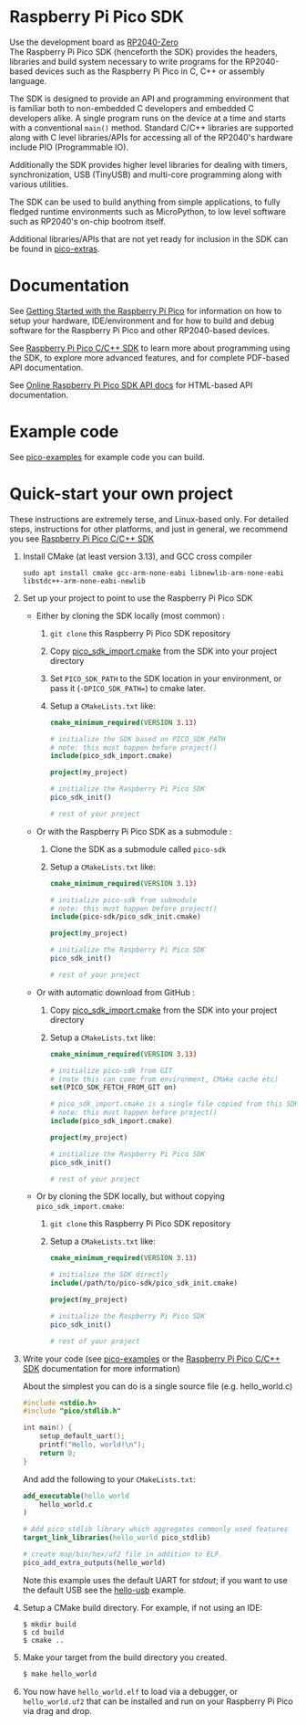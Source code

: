 # Raspberry Pi Pico SDK
Use the development board as [RP2040-Zero](https://www.waveshare.net/wiki/RP2040-Zero)  
The Raspberry Pi Pico SDK (henceforth the SDK) provides the headers, libraries and build system
necessary to write programs for the RP2040-based devices such as the Raspberry Pi Pico
in C, C++ or assembly language.

The SDK is designed to provide an API and programming environment that is familiar both to non-embedded C developers and embedded C developers alike.
A single program runs on the device at a time and starts with a conventional `main()` method. Standard C/C++ libraries are supported along with
C level libraries/APIs for accessing all of the RP2040's hardware include PIO (Programmable IO).

Additionally the SDK provides higher level libraries for dealing with timers, synchronization, USB (TinyUSB) and multi-core programming
along with various utilities.

The SDK can be used to build anything from simple applications, to fully fledged runtime environments such as MicroPython, to low level software
such as RP2040's on-chip bootrom itself.

Additional libraries/APIs that are not yet ready for inclusion in the SDK can be found in [pico-extras](https://github.com/raspberrypi/pico-extras).


# Documentation

See [Getting Started with the Raspberry Pi Pico](https://rptl.io/pico-get-started) for information on how to setup your
hardware, IDE/environment and for how to build and debug software for the Raspberry Pi Pico
and other RP2040-based devices.

See [Raspberry Pi Pico C/C++ SDK](https://rptl.io/pico-c-sdk) to learn more about programming using the
SDK, to explore more advanced features, and for complete PDF-based API documentation.

See [Online Raspberry Pi Pico SDK API docs](https://rptl.io/pico-doxygen) for HTML-based API documentation.

# Example code

See [pico-examples](https://github.com/raspberrypi/pico-examples) for example code you can build.

# Quick-start your own project

These instructions are extremely terse, and Linux-based only. For detailed steps,
instructions for other platforms, and just in general, we recommend you see [Raspberry Pi Pico C/C++ SDK](https://rptl.io/pico-c-sdk)

1. Install CMake (at least version 3.13), and GCC cross compiler
   ```
   sudo apt install cmake gcc-arm-none-eabi libnewlib-arm-none-eabi libstdc++-arm-none-eabi-newlib
   ```
1. Set up your project to point to use the Raspberry Pi Pico SDK

   * Either by cloning the SDK locally (most common) :
      1. `git clone` this Raspberry Pi Pico SDK repository
      1. Copy [pico_sdk_import.cmake](https://github.com/raspberrypi/pico-sdk/blob/master/external/pico_sdk_import.cmake)
         from the SDK into your project directory
      2. Set `PICO_SDK_PATH` to the SDK location in your environment, or pass it (`-DPICO_SDK_PATH=`) to cmake later.
      3. Setup a `CMakeLists.txt` like:

          ```cmake
          cmake_minimum_required(VERSION 3.13)

          # initialize the SDK based on PICO_SDK_PATH
          # note: this must happen before project()
          include(pico_sdk_import.cmake)

          project(my_project)

          # initialize the Raspberry Pi Pico SDK
          pico_sdk_init()

          # rest of your project

          ```

   * Or with the Raspberry Pi Pico SDK as a submodule :
      1. Clone the SDK as a submodule called `pico-sdk`
      1. Setup a `CMakeLists.txt` like:

          ```cmake
          cmake_minimum_required(VERSION 3.13)

          # initialize pico-sdk from submodule
          # note: this must happen before project()
          include(pico-sdk/pico_sdk_init.cmake)

          project(my_project)

          # initialize the Raspberry Pi Pico SDK
          pico_sdk_init()

          # rest of your project

          ```

   * Or with automatic download from GitHub :
      1. Copy [pico_sdk_import.cmake](https://github.com/raspberrypi/pico-sdk/blob/master/external/pico_sdk_import.cmake)
         from the SDK into your project directory
      1. Setup a `CMakeLists.txt` like:

          ```cmake
          cmake_minimum_required(VERSION 3.13)

          # initialize pico-sdk from GIT
          # (note this can come from environment, CMake cache etc)
          set(PICO_SDK_FETCH_FROM_GIT on)

          # pico_sdk_import.cmake is a single file copied from this SDK
          # note: this must happen before project()
          include(pico_sdk_import.cmake)

          project(my_project)

          # initialize the Raspberry Pi Pico SDK
          pico_sdk_init()

          # rest of your project

          ```

   * Or by cloning the SDK locally, but without copying `pico_sdk_import.cmake`:
       1. `git clone` this Raspberry Pi Pico SDK repository
       2. Setup a `CMakeLists.txt` like:

           ```cmake
           cmake_minimum_required(VERSION 3.13)
 
           # initialize the SDK directly
           include(/path/to/pico-sdk/pico_sdk_init.cmake)
 
           project(my_project)
 
           # initialize the Raspberry Pi Pico SDK
           pico_sdk_init()
 
           # rest of your project
 
           ```
1. Write your code (see [pico-examples](https://github.com/raspberrypi/pico-examples) or the [Raspberry Pi Pico C/C++ SDK](https://rptl.io/pico-c-sdk) documentation for more information)

   About the simplest you can do is a single source file (e.g. hello_world.c)

   ```c
   #include <stdio.h>
   #include "pico/stdlib.h"

   int main() {
       setup_default_uart();
       printf("Hello, world!\n");
       return 0;
   }
   ```
   And add the following to your `CMakeLists.txt`:

   ```cmake
   add_executable(hello_world
       hello_world.c
   )

   # Add pico_stdlib library which aggregates commonly used features
   target_link_libraries(hello_world pico_stdlib)

   # create map/bin/hex/uf2 file in addition to ELF.
   pico_add_extra_outputs(hello_world)
   ```

   Note this example uses the default UART for _stdout_;
   if you want to use the default USB see the [hello-usb](https://github.com/raspberrypi/pico-examples/tree/master/hello_world/usb) example.


1. Setup a CMake build directory.
      For example, if not using an IDE:
      ```
      $ mkdir build
      $ cd build
      $ cmake ..
      ```

1. Make your target from the build directory you created.
      ```sh
      $ make hello_world
      ```

1. You now have `hello_world.elf` to load via a debugger, or `hello_world.uf2` that can be installed and run on your Raspberry Pi Pico via drag and drop.